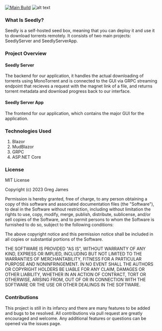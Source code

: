 [![Main Build](https://github.com/gregyjames/Seedly/actions/workflows/main.yml/badge.svg?event=push)](https://github.com/gregyjames/Seedly/actions/workflows/main.yml)
![alt text](https://github.com/gregyjames/Seedly/blob/main/res/SEEDLY.png)

### What Is Seedly?

Seedly is a self-hosted seed box, meaning that you can deploy it and use it to download torrents remotely. It consists of two main projects: SeedlyServer and SeedlyServerApp.

### Project Overview

#### Seedly Server
The backend for our application, it handles the actual downloading of torrents using MonoTorrent and is connected to the GUI via GRPC streaming endpoint that recieves a request with the magnet link of a file, and returns torrent metadata and download progress back to our interface.

#### Seedly Server App
The frontend for our application, which contains the major GUI for the application.

### Technologies Used
1. Blazor 
2. MudBlazor
3. GRPC
4. ASP.NET Core

### License
MIT License

Copyright (c) 2023 Greg James

Permission is hereby granted, free of charge, to any person obtaining a copy
of this software and associated documentation files (the "Software"), to deal
in the Software without restriction, including without limitation the rights
to use, copy, modify, merge, publish, distribute, sublicense, and/or sell
copies of the Software, and to permit persons to whom the Software is
furnished to do so, subject to the following conditions:

The above copyright notice and this permission notice shall be included in all
copies or substantial portions of the Software.

THE SOFTWARE IS PROVIDED "AS IS", WITHOUT WARRANTY OF ANY KIND, EXPRESS OR
IMPLIED, INCLUDING BUT NOT LIMITED TO THE WARRANTIES OF MERCHANTABILITY,
FITNESS FOR A PARTICULAR PURPOSE AND NONINFRINGEMENT. IN NO EVENT SHALL THE
AUTHORS OR COPYRIGHT HOLDERS BE LIABLE FOR ANY CLAIM, DAMAGES OR OTHER
LIABILITY, WHETHER IN AN ACTION OF CONTRACT, TORT OR OTHERWISE, ARISING FROM,
OUT OF OR IN CONNECTION WITH THE SOFTWARE OR THE USE OR OTHER DEALINGS IN THE
SOFTWARE.

### Contributions
This project is still in its infancy and there are many features to be added and bugs to be resolved. All contributions via pull request are greatly encouraged and welcome. Any additional features or questions can be opened via the issues page.
